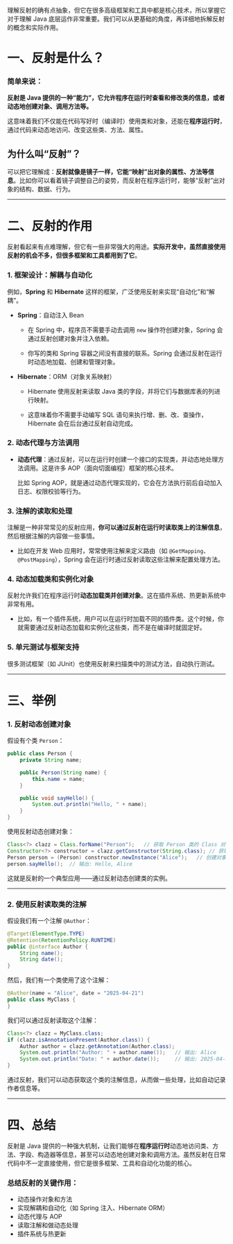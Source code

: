 理解反射的确有点抽象，但它在很多高级框架和工具中都是核心技术，所以掌握它对于理解 Java 底层运作非常重要。我们可以从更基础的角度，再详细地拆解反射的概念和实际作用。
# 一、反射是什么？

### 简单来说：

**反射是 Java 提供的一种“能力”，它允许程序在运行时查看和修改类的信息，或者动态地创建对象、调用方法等。**

这意味着我们不仅能在代码写好时（编译时）使用类和对象，还能在**程序运行时**，通过代码来动态地访问、改变这些类、方法、属性。

## 为什么叫“反射”？

可以把它理解成：**反射就像是镜子一样，它能“映射”出对象的属性、方法等信息**。比如你可以看着镜子调整自己的姿势，而反射在程序运行时，能够“反射”出对象的结构、数据、行为。

---

# 二、反射的作用

反射看起来有点难理解，但它有一些非常强大的用途。**实际开发中，虽然直接使用反射的机会不多，但很多框架和工具都用到了它**。

### 1. **框架设计：解耦与自动化**

例如，**Spring** 和 **Hibernate** 这样的框架，广泛使用反射来实现“自动化”和“解耦”。

- **Spring**：自动注入 Bean
    
    - 在 Spring 中，程序员不需要手动去调用 `new` 操作符创建对象，Spring 会通过反射创建对象并注入依赖。
        
    - 你写的类和 Spring 容器之间没有直接的联系。Spring 会通过反射在运行时动态地加载、创建和管理对象。
        
- **Hibernate**：ORM（对象关系映射）
    
    - Hibernate 使用反射来读取 Java 类的字段，并将它们与数据库表的列进行映射。
        
    - 这意味着你不需要手动编写 SQL 语句来执行增、删、改、查操作，Hibernate 会在后台通过反射自动完成。
        

### 2. **动态代理与方法调用**

- **动态代理**：通过反射，可以在运行时创建一个接口的实现类，并动态地处理方法调用。这是许多 AOP（面向切面编程）框架的核心技术。
    
    比如 Spring AOP，就是通过动态代理实现的，它会在方法执行前后自动加入日志、权限校验等行为。
    

### 3. **注解的读取和处理**

注解是一种非常常见的反射应用，**你可以通过反射在运行时读取类上的注解信息**，然后根据注解的内容做一些事情。

- 比如在开发 Web 应用时，常常使用注解来定义路由（如 `@GetMapping`、`@PostMapping`），Spring 会在运行时通过反射读取这些注解来配置处理方法。
    

### 4. **动态加载类和实例化对象**

反射允许我们在程序运行时**动态加载类并创建对象**。这在插件系统、热更新系统中非常有用。

- 比如，有一个插件系统，用户可以在运行时加载不同的插件类。这个时候，你就需要通过反射动态加载和实例化这些类，而不是在编译时就固定好。
    

### 5. **单元测试与框架支持**

很多测试框架（如 JUnit）也使用反射来扫描类中的测试方法，自动执行测试。

---

# 三、举例

### 1. **反射动态创建对象**

假设有个类 `Person`：

```java
public class Person {
    private String name;

    public Person(String name) {
        this.name = name;
    }

    public void sayHello() {
        System.out.println("Hello, " + name);
    }
}
```

使用反射动态创建对象：

```java
Class<?> clazz = Class.forName("Person");   // 获取 Person 类的 Class 对象
Constructor<?> constructor = clazz.getConstructor(String.class); // 获取构造方法
Person person = (Person) constructor.newInstance("Alice");   // 创建对象并传入参数
person.sayHello();  // 输出: Hello, Alice
```

这就是反射的一个典型应用——通过反射动态创建类的实例。

---

### 2. **使用反射读取类的注解**

假设我们有一个注解 `@Author`：

```java
@Target(ElementType.TYPE)
@Retention(RetentionPolicy.RUNTIME)
public @interface Author {
    String name();
    String date();
}
```

然后，我们有一个类使用了这个注解：

```java
@Author(name = "Alice", date = "2025-04-21")
public class MyClass {
}
```

我们可以通过反射读取这个注解：

```java
Class<?> clazz = MyClass.class;
if (clazz.isAnnotationPresent(Author.class)) {
    Author author = clazz.getAnnotation(Author.class);
    System.out.println("Author: " + author.name());   // 输出: Alice
    System.out.println("Date: " + author.date());     // 输出: 2025-04-21
}
```

通过反射，我们可以动态获取这个类的注解信息，从而做一些处理，比如自动记录作者信息等。

---

# 四、总结

反射是 Java 提供的一种强大机制，让我们能够在**程序运行时**动态地访问类、方法、字段、构造器等信息，甚至可以动态地创建对象和调用方法。虽然反射在日常代码中不一定直接使用，但它是很多框架、工具和自动化功能的核心。

### **总结反射的关键作用：**

- 动态操作对象和方法
- 实现解耦和自动化（如 Spring 注入、Hibernate ORM）
- 动态代理与 AOP
- 读取注解和做动态处理
- 插件系统与热更新
